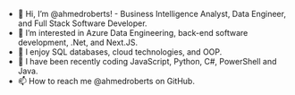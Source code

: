 - 👋 Hi, I’m @ahmedroberts! - Business Intelligence Analyst, Data Engineer, and Full Stack Software Developer.
- 👀 I’m interested in Azure Data Engineering, back-end software development, .Net, and Next.JS.
- 🌱 I enjoy SQL databases, cloud technologies, and OOP.
- 💞️ I have been recently coding JavaScript, Python, C#, PowerShell and Java.
- 📫 How to reach me @ahmedroberts on GitHub.

<!---
ahmedroberts/ahmedroberts is a ✨ special ✨ repository because its `README.md` (this file) appears on your GitHub profile.
You can click the Preview link to take a look at your changes. Ahmed you are a beast!
--->
